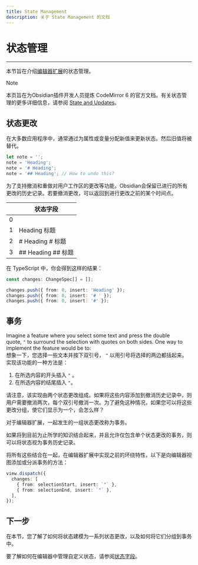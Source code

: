 ```yaml
---
title: State Management
description: 关于 State Management 的文档
---
```

<!--
 * @Author: Raistlind johnd0712@gmail.com
 * @Date: 2024-01-18 10:18:00
 * @LastEditors: Raistlind
 * @LastEditTime: 2024-01-18 10:18:00
 * @Description:
-->

# 状态管理

---

本节旨在介绍[编辑器扩展](./editor-extensions.md)的状态管理。

> [!NOTE]
>
> 本页旨在为Obsidian插件开发人员提炼 CodeMirror 6 的官方文档。有关状态管理的更多详细信息，请参阅 [State and Updates](https://codemirror.net/docs/guide/#state-and-updates)。

## 状态更改

在大多数应用程序中，通常通过为属性或变量分配新值来更新状态。然后旧值将被替代。

```ts
let note = '';
note = 'Heading';
note = '# Heading';
note = '## Heading'; // How to undo this?
```

为了支持撤消和重做对用户工作区的更改等功能，Obsidian会保留已进行的所有更改的历史记录。若要撤消更改，可以返回到进行更改之前的某个时间点。

|     | 状态字段           |
| --- | ------------------ |
| 0   |                    |
| 1   | Heading 标题       |
| 2   | # Heading # 标题   |
| 3   | ## Heading ## 标题 |

在 TypeScript 中，你会得到这样的结果：

```ts
const changes: ChangeSpec[] = [];

changes.push({ from: 0, insert: 'Heading' });
changes.push({ from: 0, insert: '# ' });
changes.push({ from: 0, insert: '#' });
```

## 事务

Imagine a feature where you select some text and press the double quote, `"` to surround the selection with quotes on both sides. One way to implement the feature would be to:  
想象一下，您选择一些文本并按下双引号， `"` 以用引号将选择的两边都括起来。实现该功能的一种方法是：

1. 在所选内容的开头插入 `"` 。
2. 在所选内容的结尾插入 `"`。

请注意，该实现由两个状态更改组成。如果将这些内容添加到撤消历史记录中，则用户需要撤消两次，每个双引号撤消一次。为了避免这种情况，如果您可以将这些更改分组，使它们显示为一个，会怎么样？

对于编辑器扩展，一起发生的一组状态更改称为事务。

如果将到目前为止所学的知识结合起来，并且允许仅包含单个状态更改的事务，则可以将状态视为事务历史记录。

将所有这些结合在一起，在编辑器扩展中实现之前的环绕特性，以下是向编辑器视图添加或分派事务的方法：

```ts
view.dispatch({
  changes: [
    { from: selectionStart, insert: `"` },
    { from: selectionEnd, insert: `"` },
  ],
});
```

## 下一步

在本节，您了解了如何将状态建模为一系列状态更改，以及如何将它们分组到事务中。

要了解如何在编辑器中管理自定义状态，请参阅[状态字段](./state-fields.md)。
